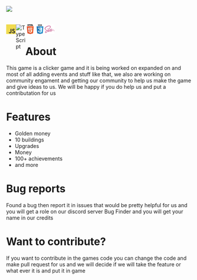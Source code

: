 [![](https://github.com/Miodec/monkeytype/blob/master/frontend/static/images/githubbanner2.png?raw=true)](https://monkeytype.com/)

<br />
<img align="left" alt="JavaScript" width="26px" src="https://raw.githubusercontent.com/github/explore/80688e429a7d4ef2fca1e82350fe8e3517d3494d/topics/javascript/javascript.png" />
<img align="left" alt="TypeScript" width="26px" src="https://iconape.com/wp-content/png_logo_vector/typescript.png" />
<img align="left" alt="HTML5" width="26px" src="https://raw.githubusercontent.com/github/explore/80688e429a7d4ef2fca1e82350fe8e3517d3494d/topics/html/html.png" />
<img align="left" alt="CSS3" width="26px" src="https://raw.githubusercontent.com/github/explore/80688e429a7d4ef2fca1e82350fe8e3517d3494d/topics/css/css.png" />
<img align="left" alt="CSS3" width="26px" src="https://raw.githubusercontent.com/github/explore/80688e429a7d4ef2fca1e82350fe8e3517d3494d/topics/sass/sass.png" />
<br />

# About
This game is a clicker game and it is being worked on expanded on and most of all adding events and stuff like that, we also are working on community engament and getting our community to help us make the game and give ideas to us. We will be happy if you do help us and put a contributation for us
# Features

- Golden money
- 10 buildings
- Upgrades
- Money
- 100+ achievements
- and more
# Bug reports

Found a bug then report it in issues that would be pretty helpful for us and you will get a role on our discord server Bug Finder and you will get your name in our credits
# Want to contribute?

If you want to contribute in the games code you can change the code and make pull request for us and we will decide if we will take the feature or what ever it is and put it in game
